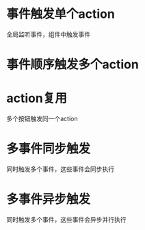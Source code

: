 # 事件触发单个action
全局监听事件，组件中触发事件

<code src="./demos/events/basic.tsx"></code>

# 事件顺序触发多个action

<code src="./demos/events/basic-form.tsx"></code>

# action复用
多个按钮触发同一个action

<code src="./demos/events/action-reuse.tsx"></code>

# 多事件同步触发
同时触发多个事件，这些事件会同步执行

<code src="./demos/events/multi-sync-events.tsx"></code>

# 多事件异步触发
同时触发多个事件，这些事件会异步并行执行

<code src="./demos/events/multiple-async-events.tsx"></code>

<!-- <code src="./event-demos/eventflow-demo.tsx"></code> -->
